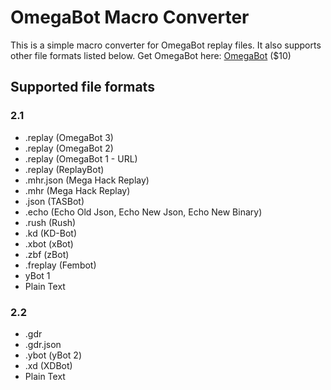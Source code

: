 # OmegaBot Macro Converter

This is a simple macro converter for OmegaBot replay files. It also supports other file formats listed below.
Get OmegaBot here: [OmegaBot](https://www.omegabot.shop/) ($10)

## Supported file formats

### 2.1
- .replay (OmegaBot 3)
- .replay (OmegaBot 2)
- .replay (OmegaBot 1 - URL)
- .replay (ReplayBot)
- .mhr.json (Mega Hack Replay)
- .mhr (Mega Hack Replay)
- .json (TASBot)
- .echo (Echo Old Json, Echo New Json, Echo New Binary)
- .rush (Rush)
- .kd (KD-Bot)
- .xbot (xBot)
- .zbf (zBot)
- .freplay (Fembot)
- yBot 1
- Plain Text

### 2.2
- .gdr
- .gdr.json
- .ybot (yBot 2)
- .xd (XDBot)
- Plain Text